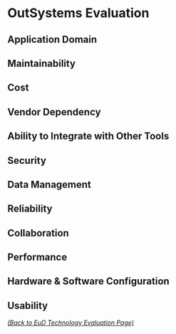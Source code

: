 # OutSystems Evaluation

## Application Domain

## Maintainability

## Cost

## Vendor Dependency

## Ability to Integrate with Other Tools

## Security

## Data Management

## Reliability

## Collaboration

## Performance

## Hardware & Software Configuration

## Usability

_[(Back to EuD Technology Evaluation Page)](../eud_technology_evaluation)_
